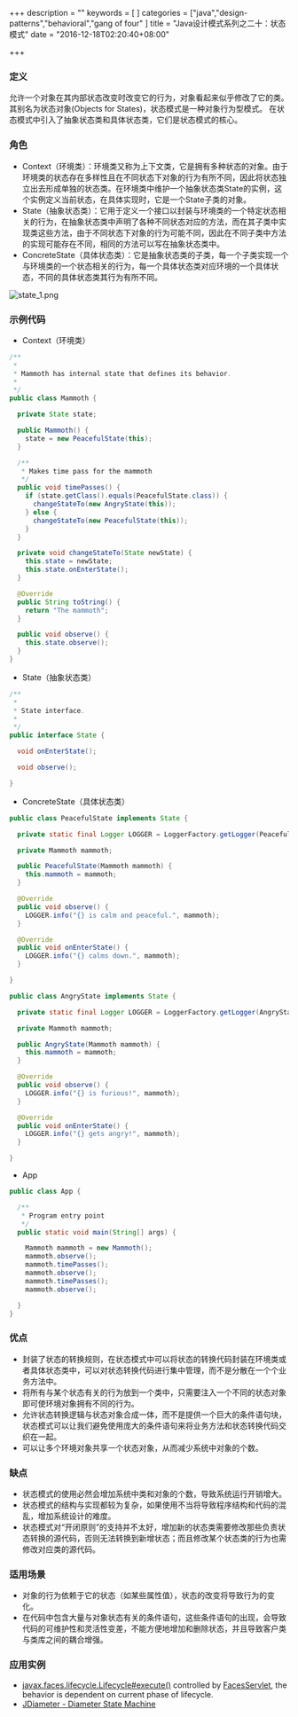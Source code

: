 +++
description = ""
keywords = [
]
categories = ["java","design-patterns","behavioral","gang of four"
]
title = "Java设计模式系列之二十：状态模式"
date = "2016-12-18T02:20:40+08:00"

+++

### 定义

允许一个对象在其内部状态改变时改变它的行为，对象看起来似乎修改了它的类。其别名为状态对象(Objects for States)，状态模式是一种对象行为型模式。
在状态模式中引入了抽象状态类和具体状态类，它们是状态模式的核心。

### 角色

* Context（环境类）：环境类又称为上下文类，它是拥有多种状态的对象。由于环境类的状态存在多样性且在不同状态下对象的行为有所不同，因此将状态独立出去形成单独的状态类。在环境类中维护一个抽象状态类State的实例，这个实例定义当前状态，在具体实现时，它是一个State子类的对象。
* State（抽象状态类）：它用于定义一个接口以封装与环境类的一个特定状态相关的行为，在抽象状态类中声明了各种不同状态对应的方法，而在其子类中实现类这些方法，由于不同状态下对象的行为可能不同，因此在不同子类中方法的实现可能存在不同，相同的方法可以写在抽象状态类中。
* ConcreteState（具体状态类）：它是抽象状态类的子类，每一个子类实现一个与环境类的一个状态相关的行为，每一个具体状态类对应环境的一个具体状态，不同的具体状态类其行为有所不同。

![state_1.png](/image/state_1.png)

### 示例代码

* Context（环境类）

```java
/**
 * 
 * Mammoth has internal state that defines its behavior.
 * 
 */
public class Mammoth {

  private State state;

  public Mammoth() {
    state = new PeacefulState(this);
  }

  /**
   * Makes time pass for the mammoth
   */
  public void timePasses() {
    if (state.getClass().equals(PeacefulState.class)) {
      changeStateTo(new AngryState(this));
    } else {
      changeStateTo(new PeacefulState(this));
    }
  }

  private void changeStateTo(State newState) {
    this.state = newState;
    this.state.onEnterState();
  }

  @Override
  public String toString() {
    return "The mammoth";
  }

  public void observe() {
    this.state.observe();
  }
}
```

* State（抽象状态类）

```java
/**
 * 
 * State interface.
 * 
 */
public interface State {

  void onEnterState();

  void observe();

}
```

* ConcreteState（具体状态类）

```java
public class PeacefulState implements State {

  private static final Logger LOGGER = LoggerFactory.getLogger(PeacefulState.class);

  private Mammoth mammoth;

  public PeacefulState(Mammoth mammoth) {
    this.mammoth = mammoth;
  }

  @Override
  public void observe() {
    LOGGER.info("{} is calm and peaceful.", mammoth);
  }

  @Override
  public void onEnterState() {
    LOGGER.info("{} calms down.", mammoth);
  }

}

public class AngryState implements State {

  private static final Logger LOGGER = LoggerFactory.getLogger(AngryState.class);

  private Mammoth mammoth;

  public AngryState(Mammoth mammoth) {
    this.mammoth = mammoth;
  }

  @Override
  public void observe() {
    LOGGER.info("{} is furious!", mammoth);
  }

  @Override
  public void onEnterState() {
    LOGGER.info("{} gets angry!", mammoth);
  }

}
```

* App

```java
public class App {

  /**
   * Program entry point
   */
  public static void main(String[] args) {

    Mammoth mammoth = new Mammoth();
    mammoth.observe();
    mammoth.timePasses();
    mammoth.observe();
    mammoth.timePasses();
    mammoth.observe();

  }
}
```

### 优点

* 封装了状态的转换规则，在状态模式中可以将状态的转换代码封装在环境类或者具体状态类中，可以对状态转换代码进行集中管理，而不是分散在一个个业务方法中。
* 将所有与某个状态有关的行为放到一个类中，只需要注入一个不同的状态对象即可使环境对象拥有不同的行为。
* 允许状态转换逻辑与状态对象合成一体，而不是提供一个巨大的条件语句块，状态模式可以让我们避免使用庞大的条件语句来将业务方法和状态转换代码交织在一起。
* 可以让多个环境对象共享一个状态对象，从而减少系统中对象的个数。


### 缺点

* 状态模式的使用必然会增加系统中类和对象的个数，导致系统运行开销增大。
* 状态模式的结构与实现都较为复杂，如果使用不当将导致程序结构和代码的混乱，增加系统设计的难度。
* 状态模式对“开闭原则”的支持并不太好，增加新的状态类需要修改那些负责状态转换的源代码，否则无法转换到新增状态；而且修改某个状态类的行为也需修改对应类的源代码。

### 适用场景

* 对象的行为依赖于它的状态（如某些属性值），状态的改变将导致行为的变化。
* 在代码中包含大量与对象状态有关的条件语句，这些条件语句的出现，会导致代码的可维护性和灵活性变差，不能方便地增加和删除状态，并且导致客户类与类库之间的耦合增强。


### 应用实例

* [javax.faces.lifecycle.Lifecycle#execute()](http://docs.oracle.com/javaee/7/api/javax/faces/lifecycle/Lifecycle.html#execute-javax.faces.context.FacesContext-) controlled by [FacesServlet](http://docs.oracle.com/javaee/7/api/javax/faces/webapp/FacesServlet.html), the behavior is dependent on current phase of lifecycle.
* [JDiameter - Diameter State Machine](https://github.com/npathai/jdiameter/blob/master/core/jdiameter/api/src/main/java/org/jdiameter/api/app/State.java)